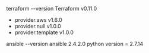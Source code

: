 terraform --version
Terraform v0.11.0
+ provider.aws v1.6.0
+ provider.null v1.0.0
+ provider.template v1.0.0

ansible --version
ansible 2.4.2.0
python version = 2.7.14